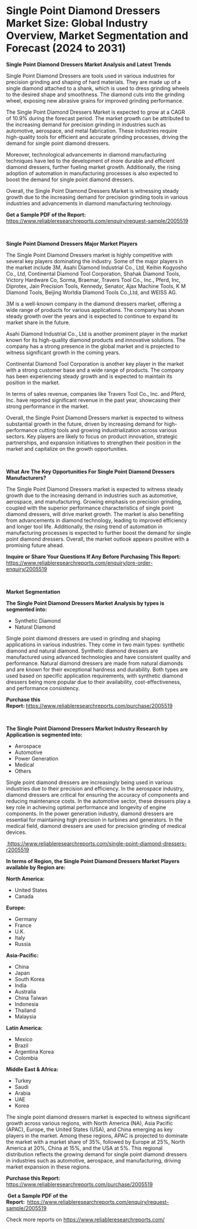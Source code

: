 <p><h1>Single Point Diamond Dressers Market Size: Global Industry Overview, Market Segmentation and Forecast (2024 to 2031)</h1></p><p><strong>Single Point Diamond Dressers Market Analysis and Latest Trends</strong></p>
<p><p>Single Point Diamond Dressers are tools used in various industries for precision grinding and shaping of hard materials. They are made up of a single diamond attached to a shank, which is used to dress grinding wheels to the desired shape and smoothness. The diamond cuts into the grinding wheel, exposing new abrasive grains for improved grinding performance.</p><p>The Single Point Diamond Dressers Market is expected to grow at a CAGR of 10.9% during the forecast period. The market growth can be attributed to the increasing demand for precision grinding in industries such as automotive, aerospace, and metal fabrication. These industries require high-quality tools for efficient and accurate grinding processes, driving the demand for single point diamond dressers.</p><p>Moreover, technological advancements in diamond manufacturing techniques have led to the development of more durable and efficient diamond dressers, further fueling market growth. Additionally, the rising adoption of automation in manufacturing processes is also expected to boost the demand for single point diamond dressers.</p><p>Overall, the Single Point Diamond Dressers Market is witnessing steady growth due to the increasing demand for precision grinding tools in various industries and advancements in diamond manufacturing technology.</p></p>
<p><strong>Get a Sample PDF of the Report:&nbsp;</strong> <a href="https://www.reliableresearchreports.com/enquiry/request-sample/2005519">https://www.reliableresearchreports.com/enquiry/request-sample/2005519</a></p>
<p>&nbsp;</p>
<p><strong>Single Point Diamond Dressers Major Market Players</strong></p>
<p><p>The Single Point Diamond Dressers market is highly competitive with several key players dominating the industry. Some of the major players in the market include 3M, Asahi Diamond Industrial Co., Ltd, Keihin Kogyosho Co., Ltd, Continental Diamond Tool Corporation, Shahak Diamond Tools, Victory Hardware Co, Sorma, Braemar, Travers Tool Co., Inc., Pferd, Inc, Diprotex, Jain Precision Tools, Kennedy, Senator, Ajax Machine Tools, K M Diamond Tools, Beijing Worldia Diamond Tools Co.,Ltd, and WEISS AG.</p><p>3M is a well-known company in the diamond dressers market, offering a wide range of products for various applications. The company has shown steady growth over the years and is expected to continue to expand its market share in the future.</p><p>Asahi Diamond Industrial Co., Ltd is another prominent player in the market known for its high-quality diamond products and innovative solutions. The company has a strong presence in the global market and is projected to witness significant growth in the coming years.</p><p>Continental Diamond Tool Corporation is another key player in the market with a strong customer base and a wide range of products. The company has been experiencing steady growth and is expected to maintain its position in the market.</p><p>In terms of sales revenue, companies like Travers Tool Co., Inc. and Pferd, Inc. have reported significant revenue in the past year, showcasing their strong performance in the market.</p><p>Overall, the Single Point Diamond Dressers market is expected to witness substantial growth in the future, driven by increasing demand for high-performance cutting tools and growing industrialization across various sectors. Key players are likely to focus on product innovation, strategic partnerships, and expansion initiatives to strengthen their position in the market and capitalize on the growth opportunities.</p></p>
<p>&nbsp;</p>
<p><strong>What Are The Key Opportunities For Single Point Diamond Dressers Manufacturers?</strong></p>
<p><p>The Single Point Diamond Dressers market is expected to witness steady growth due to the increasing demand in industries such as automotive, aerospace, and manufacturing. Growing emphasis on precision grinding, coupled with the superior performance characteristics of single point diamond dressers, will drive market growth. The market is also benefiting from advancements in diamond technology, leading to improved efficiency and longer tool life. Additionally, the rising trend of automation in manufacturing processes is expected to further boost the demand for single point diamond dressers. Overall, the market outlook appears positive with a promising future ahead.</p></p>
<p><strong>Inquire or Share Your Questions If Any Before Purchasing This Report:</strong> <a href="https://www.reliableresearchreports.com/enquiry/pre-order-enquiry/2005519">https://www.reliableresearchreports.com/enquiry/pre-order-enquiry/2005519</a></p>
<p>&nbsp;</p>
<p><strong>Market Segmentation</strong></p>
<p><strong>The Single Point Diamond Dressers Market Analysis by types is segmented into:</strong></p>
<p><ul><li>Synthetic Diamond</li><li>Natural Diamond</li></ul></p>
<p><p>Single point diamond dressers are used in grinding and shaping applications in various industries. They come in two main types: synthetic diamond and natural diamond. Synthetic diamond dressers are manufactured using advanced technologies and have consistent quality and performance. Natural diamond dressers are made from natural diamonds and are known for their exceptional hardness and durability. Both types are used based on specific application requirements, with synthetic diamond dressers being more popular due to their availability, cost-effectiveness, and performance consistency.</p></p>
<p><strong>Purchase this Report:&nbsp;</strong><a href="https://www.reliableresearchreports.com/purchase/2005519">https://www.reliableresearchreports.com/purchase/2005519</a></p>
<p>&nbsp;</p>
<p><strong>The Single Point Diamond Dressers Market Industry Research by Application is segmented into:</strong></p>
<p><ul><li>Aerospace</li><li>Automotive</li><li>Power Generation</li><li>Medical</li><li>Others</li></ul></p>
<p><p>Single point diamond dressers are increasingly being used in various industries due to their precision and efficiency. In the aerospace industry, diamond dressers are critical for ensuring the accuracy of components and reducing maintenance costs. In the automotive sector, these dressers play a key role in achieving optimal performance and longevity of engine components. In the power generation industry, diamond dressers are essential for maintaining high precision in turbines and generators. In the medical field, diamond dressers are used for precision grinding of medical devices.</p></p>
<p><a href="https://www.reliableresearchreports.com/single-point-diamond-dressers-r2005519">&nbsp;https://www.reliableresearchreports.com/single-point-diamond-dressers-r2005519</a></p>
<p><strong>In terms of Region, the Single Point Diamond Dressers Market Players available by Region are:</strong></p>
<p>
    <p> <strong> North America: </strong>
        <ul>
            <li>United States</li>
            <li>Canada</li>
        </ul>
        </p> 
    <p> <strong> Europe: </strong>
        <ul>
            <li>Germany</li>
            <li>France</li>
            <li>U.K.</li>
            <li>Italy</li>
            <li>Russia</li>
        </ul>
        </p> 
    <p> <strong> Asia-Pacific: </strong>
        <ul>
            <li>China</li>
            <li>Japan</li>
            <li>South Korea</li>
            <li>India</li>
            <li>Australia</li>
            <li>China Taiwan</li>
            <li>Indonesia</li>
            <li>Thailand</li>
            <li>Malaysia</li>
        </ul>
        </p> 
    <p> <strong> Latin America: </strong>
        <ul>
            <li>Mexico</li>
            <li>Brazil</li>
            <li>Argentina Korea</li>
            <li>Colombia</li>
        </ul>
        </p> 
    <p> <strong> Middle East & Africa: </strong>
        <ul>
            <li>Turkey</li>
            <li>Saudi</li>
            <li>Arabia</li>
            <li>UAE</li>
            <li>Korea</li>
        </ul>
    </p>
    </p>
<p><p>The single point diamond dressers market is expected to witness significant growth across various regions, with North America (NA), Asia Pacific (APAC), Europe, the United States (USA), and China emerging as key players in the market. Among these regions, APAC is projected to dominate the market with a market share of 35%, followed by Europe at 25%, North America at 20%, China at 15%, and the USA at 5%. This regional distribution reflects the growing demand for single point diamond dressers in industries such as automotive, aerospace, and manufacturing, driving market expansion in these regions.</p></p>
<p><strong>Purchase this Report: </strong><a href="https://www.reliableresearchreports.com/purchase/2005519">https://www.reliableresearchreports.com/purchase/2005519</a></p>
<p>&nbsp;<strong>Get a Sample PDF of the Report:&nbsp;&nbsp;</strong><a href="https://www.reliableresearchreports.com/enquiry/request-sample/2005519">https://www.reliableresearchreports.com/enquiry/request-sample/2005519</a></p>
<p><strong></strong></p>
<p>Check more reports on <a href="https://www.reliableresearchreports.com/">https://www.reliableresearchreports.com/</a></p>